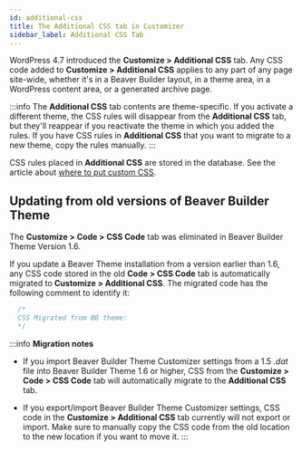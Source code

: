 ```yaml
---
id: additional-css
title: The Additional CSS tab in Customizer
sidebar_label: Additional CSS Tab
---
```


WordPress 4.7 introduced the **Customize > Additional CSS** tab. Any CSS code added to **Customize > Additional CSS** applies to any part of any page site-wide, whether it's in a Beaver Builder layout, in a theme area, in a WordPress content area, or a generated archive page.

:::info
The **Additional CSS** tab contents are theme-specific. If you activate a different theme, the CSS rules will disappear from the **Additional CSS**  tab, but they'll reappear if you reactivate the theme in which you added the rules. If you have CSS rules in **Additional CSS** that you want to migrate to a new theme, copy the rules manually.
:::

CSS rules placed in **Additional CSS** are stored in the database. See  the article about [where to put custom CSS](/beaver-builder/styles/custom-code).

## Updating from old versions of Beaver  Builder Theme

The **Customize > Code > CSS Code** tab was eliminated in Beaver Builder Theme Version 1.6.

If you update a Beaver Theme installation from a version earlier than 1.6, any CSS code stored in the old **Code > CSS Code** tab is automatically migrated to **Customize > Additional CSS**. The migrated code has the following comment to identify it:

```css
  /*
  CSS Migrated from BB theme:
  */
```

:::info **Migration notes**
* If you import Beaver Builder Theme Customizer settings from a 1.5  _.dat_ file into Beaver Builder Theme 1.6 or higher, CSS from the **Customize > Code > CSS Code** tab will automatically migrate to the **Additional CSS** tab.

* If you export/import Beaver Builder Theme Customizer settings, CSS code in the **Customize > Additional CSS** tab currently will not export or import. Make sure to manually copy the CSS code from the old location to the new location if you want to move it.
:::
